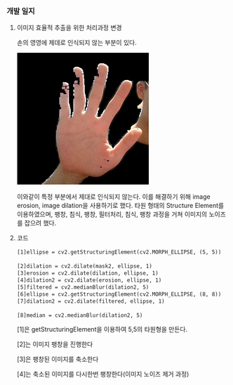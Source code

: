 ### 개발 일지

1. 이미지 효율적 추출을 위한 처리과정 변경

   손의 영영에 제데로 인식되지 않는 부분이 있다.

   ![](../img/img3.jpeg)

   이와같이 특정 부분에서 제대로 인식되지 않는다. 이를 해결하기 위해 image erosion, image dilation을 사용하기로 했다. 타원 형태의 Structure Element를 이용하였으며, 팽창, 침식, 팽창, 필터처리, 침식, 팽창 과정을 거쳐 이미지의 노이즈를 잡으려 했다.

2. 코드 
   ```
   [1]ellipse = cv2.getStructuringElement(cv2.MORPH_ELLIPSE, (5, 5))
   
   [2]dilation = cv2.dilate(mask2, ellipse, 1)
   [3]erosion = cv2.dilate(dilation, ellipse, 1)
   [4]dilation2 = cv2.dilate(erosion, ellipse, 1)
   [5]filtered = cv2.medianBlur(dilation2, 5)
   [6]ellipse = cv2.getStructuringElement(cv2.MORPH_ELLIPSE, (8, 8))
   [7]dilation2 = cv2.dilate(filtered, ellipse, 1)
   
   [8]median = cv2.medianBlur(dilation2, 5)
   ```
   [1]은 getStructuringElement을 이용하여 5,5의 타원형을 만든다.

   [2]는 이미지 팽창을 진행한다

   [3]은 팽창된 이미지를 축소한다

   [4]는 축소된 이미지를 다시한번 팽창한다(이미지 노이즈 제거 과정)


